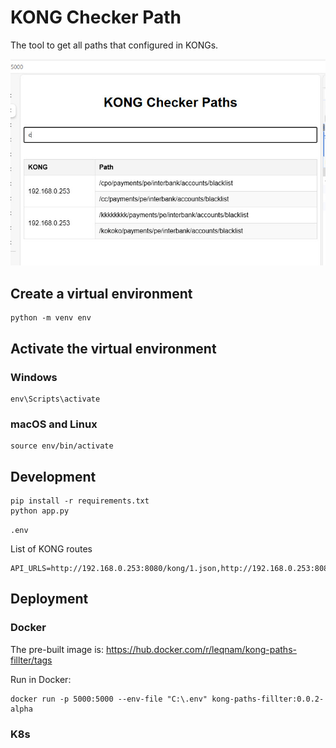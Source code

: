 # KONG Checker Path

The tool to get all paths that configured in KONGs.

![](templates/1.jpg "")

## Create a virtual environment 
```
python -m venv env
```

## Activate the virtual environment

### Windows
```
env\Scripts\activate
```

### macOS and Linux
```
source env/bin/activate
```

## Development

```
pip install -r requirements.txt
python app.py
```

`.env`

List of KONG routes
```
API_URLS=http://192.168.0.253:8080/kong/1.json,http://192.168.0.253:8080/kong/2.json
```

## Deployment

### Docker

The pre-built image is: https://hub.docker.com/r/leqnam/kong-paths-fillter/tags

Run in Docker:
```
docker run -p 5000:5000 --env-file "C:\.env" kong-paths-fillter:0.0.2-alpha
```

### K8s